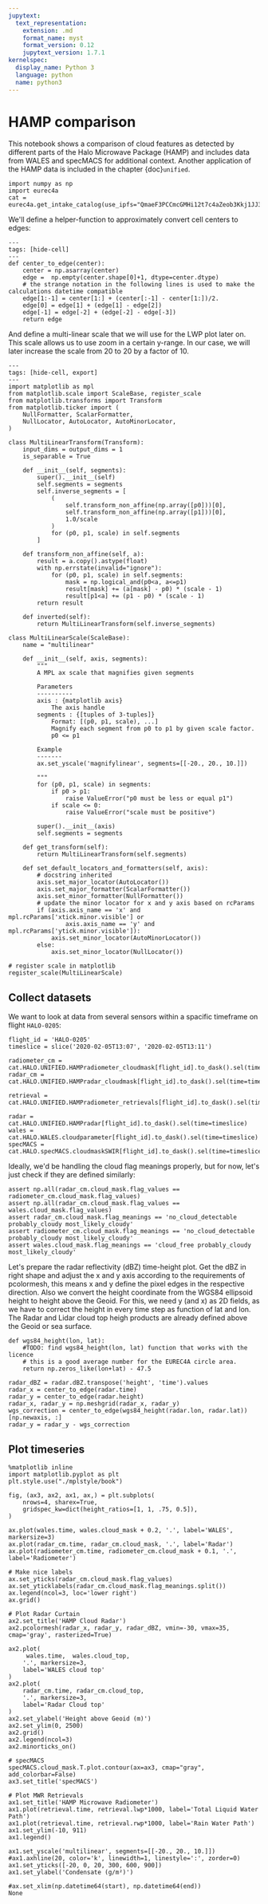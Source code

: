 ```yaml
---
jupytext:
  text_representation:
    extension: .md
    format_name: myst
    format_version: 0.12
    jupytext_version: 1.7.1
kernelspec:
  display_name: Python 3
  language: python
  name: python3
---
```


# HAMP comparison
This notebook shows a comparison of cloud features as detected by different parts of the Halo Microwave Package (HAMP) and includes data from WALES and specMACS for additional context.
Another application of the HAMP data is included in the chapter {doc}`unified`.

```{code-cell} ipython3
import numpy as np
import eurec4a
cat = eurec4a.get_intake_catalog(use_ipfs="QmaeF3PCCmcGMHi12t7c4aZeob3Kkj1JJ322aNwCBBtUHF")
```

We'll define a helper-function to approximately convert cell centers to edges:
```{code-cell} ipython3
---
tags: [hide-cell]
---
def center_to_edge(center):
    center = np.asarray(center)
    edge =  np.empty(center.shape[0]+1, dtype=center.dtype)
    # the strange notation in the following lines is used to make the calculations datetime compatible
    edge[1:-1] = center[1:] + (center[:-1] - center[1:])/2.
    edge[0] = edge[1] + (edge[1] - edge[2])
    edge[-1] = edge[-2] + (edge[-2] - edge[-3])
    return edge
```

And define a multi-linear scale that we will use for the LWP plot later on. This scale allows us to use zoom in a certain y-range. In our case, we will later increase the scale from 20 to 20 by a factor of 10.
```{code-cell} ipython3
---
tags: [hide-cell, export]
---
import matplotlib as mpl
from matplotlib.scale import ScaleBase, register_scale
from matplotlib.transforms import Transform
from matplotlib.ticker import (
    NullFormatter, ScalarFormatter,
    NullLocator, AutoLocator, AutoMinorLocator,
)

class MultiLinearTransform(Transform):
    input_dims = output_dims = 1
    is_separable = True

    def __init__(self, segments):
        super().__init__(self)
        self.segments = segments
        self.inverse_segments = [
            (
                self.transform_non_affine(np.array([p0]))[0],
                self.transform_non_affine(np.array([p1]))[0],
                1.0/scale
            )
            for (p0, p1, scale) in self.segments
        ]

    def transform_non_affine(self, a):
        result = a.copy().astype(float)
        with np.errstate(invalid="ignore"):
            for (p0, p1, scale) in self.segments:
                mask = np.logical_and(p0<a, a<=p1)
                result[mask] += (a[mask] - p0) * (scale - 1)
                result[p1<a] += (p1 - p0) * (scale - 1)
        return result

    def inverted(self):
        return MultiLinearTransform(self.inverse_segments)

class MultiLinearScale(ScaleBase):
    name = "multilinear"

    def __init__(self, axis, segments):
        """
        A MPL ax scale that magnifies given segments

        Parameters
        ----------
        axis : {matplotlib axis}
            The axis handle
        segments : {[tuples of 3-tuples]}
            Format: [(p0, p1, scale), ...]
            Magnify each segment from p0 to p1 by given scale factor.
            p0 <= p1

        Example
        -------
        ax.set_yscale('magnifylinear', segments=[[-20., 20., 10.]])

        """
        for (p0, p1, scale) in segments:
            if p0 > p1:
                raise ValueError("p0 must be less or equal p1")
            if scale <= 0:
                raise ValueError("scale must be positive")

        super().__init__(axis)
        self.segments = segments

    def get_transform(self):
        return MultiLinearTransform(self.segments)

    def set_default_locators_and_formatters(self, axis):
        # docstring inherited
        axis.set_major_locator(AutoLocator())
        axis.set_major_formatter(ScalarFormatter())
        axis.set_minor_formatter(NullFormatter())
        # update the minor locator for x and y axis based on rcParams
        if (axis.axis_name == 'x' and mpl.rcParams['xtick.minor.visible'] or
                axis.axis_name == 'y' and mpl.rcParams['ytick.minor.visible']):
            axis.set_minor_locator(AutoMinorLocator())
        else:
            axis.set_minor_locator(NullLocator())

# register scale in matplotlib
register_scale(MultiLinearScale)
```

## Collect datasets
We want to look at data from several sensors within a spacific timeframe on flight `HALO-0205`:

```{code-cell} ipython3
flight_id = 'HALO-0205'
timeslice = slice('2020-02-05T13:07', '2020-02-05T13:11')

radiometer_cm = cat.HALO.UNIFIED.HAMPradiometer_cloudmask[flight_id].to_dask().sel(time=timeslice)
radar_cm = cat.HALO.UNIFIED.HAMPradar_cloudmask[flight_id].to_dask().sel(time=timeslice)

retrieval =  cat.HALO.UNIFIED.HAMPradiometer_retrievals[flight_id].to_dask().sel(time=timeslice)

radar = cat.HALO.UNIFIED.HAMPradar[flight_id].to_dask().sel(time=timeslice)
wales = cat.HALO.WALES.cloudparameter[flight_id].to_dask().sel(time=timeslice)
specMACS = cat.HALO.specMACS.cloudmaskSWIR[flight_id].to_dask().sel(time=timeslice)
```

Ideally, we'd be handling the cloud flag meanings properly, but for now, let's just check if they are defined similarly:

```{code-cell} ipython3
assert np.all(radar_cm.cloud_mask.flag_values == radiometer_cm.cloud_mask.flag_values)
assert np.all(radar_cm.cloud_mask.flag_values == wales.cloud_mask.flag_values)
assert radar_cm.cloud_mask.flag_meanings == 'no_cloud_detectable probably_cloudy most_likely_cloudy'
assert radiometer_cm.cloud_mask.flag_meanings == 'no_cloud_detectable probably_cloudy most_likely_cloudy'
assert wales.cloud_mask.flag_meanings == 'cloud_free probably_cloudy most_likely_cloudy'
```

Let's prepare the radar reflectivity (dBZ) time-height plot. Get the dBZ in right shape and adjust the x and y axis according to the requirements of pcolormesh, this means x and y define the pixel edges in the respective direction. Also we convert the height coordinate from the WGS84 ellipsoid height to height above the Geoid. For this, we need y (and x) as 2D fields, as we have to correct the height in every time step as function of lat and lon. The Radar and Lidar cloud top heigh products are already defined above the Geoid or sea surface.

```{code-cell} ipython3
def wgs84_height(lon, lat):
    #TODO: find wgs84_height(lon, lat) function that works with the licence
    # this is a good average number for the EUREC4A circle area.
    return np.zeros_like(lon+lat) - 47.5

radar_dBZ = radar.dBZ.transpose('height', 'time').values
radar_x = center_to_edge(radar.time)
radar_y = center_to_edge(radar.height)
radar_x, radar_y = np.meshgrid(radar_x, radar_y)
wgs_correction = center_to_edge(wgs84_height(radar.lon, radar.lat))[np.newaxis, :]
radar_y = radar_y - wgs_correction
```

## Plot timeseries
```{code-cell} ipython3
%matplotlib inline
import matplotlib.pyplot as plt
plt.style.use("./mplstyle/book")

fig, (ax3, ax2, ax1, ax,) = plt.subplots(
    nrows=4, sharex=True,
    gridspec_kw=dict(height_ratios=[1, 1, .75, 0.5]),
)

ax.plot(wales.time, wales.cloud_mask + 0.2, '.', label='WALES', markersize=3)
ax.plot(radar_cm.time, radar_cm.cloud_mask, '.', label='Radar')
ax.plot(radiometer_cm.time, radiometer_cm.cloud_mask + 0.1, '.', label='Radiometer')

# Make nice labels
ax.set_yticks(radar_cm.cloud_mask.flag_values)
ax.set_yticklabels(radar_cm.cloud_mask.flag_meanings.split())
ax.legend(ncol=3, loc='lower right')
ax.grid()

# Plot Radar Curtain
ax2.set_title('HAMP Cloud Radar')
ax2.pcolormesh(radar_x, radar_y, radar_dBZ, vmin=-30, vmax=35, cmap='gray', rasterized=True)

ax2.plot(
     wales.time,  wales.cloud_top,
    '.', markersize=3,
    label='WALES cloud top'
)
ax2.plot(
    radar_cm.time, radar_cm.cloud_top,
    '.', markersize=3,
    label='Radar Cloud top'
)
ax2.set_ylabel('Height above Geoid (m)')
ax2.set_ylim(0, 2500)
ax2.grid()
ax2.legend(ncol=3)
ax2.minorticks_on()

# specMACS
specMACS.cloud_mask.T.plot.contour(ax=ax3, cmap="gray", add_colorbar=False)
ax3.set_title('specMACS')

# Plot MWR Retrievals
ax1.set_title('HAMP Microwave Radiometer')
ax1.plot(retrieval.time, retrieval.lwp*1000, label='Total Liquid Water Path')
ax1.plot(retrieval.time, retrieval.rwp*1000, label='Rain Water Path')
ax1.set_ylim(-10, 911)
ax1.legend()

ax1.set_yscale('multilinear', segments=[[-20., 20., 10.]])
#ax1.axhline(20, color='k', linewidth=1, linestyle=':', zorder=0)
ax1.set_yticks([-20, 0, 20, 300, 600, 900])
ax1.set_ylabel('Condensate (g/m²)')

#ax.set_xlim(np.datetime64(start), np.datetime64(end))
None
```
